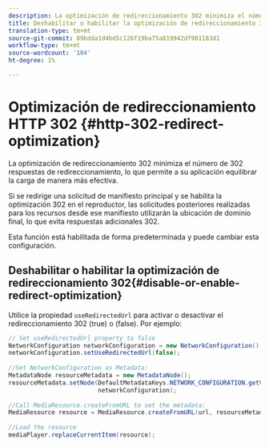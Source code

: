 ```yaml
---
description: La optimización de redireccionamiento 302 minimiza el número de 302 respuestas de redireccionamiento, lo que permite a su aplicación equilibrar la carga de manera más efectiva.
title: Deshabilitar o habilitar la optimización de redireccionamiento 302
translation-type: tm+mt
source-git-commit: 89bdda1d4bd5c126f19ba75a819942df901183d1
workflow-type: tm+mt
source-wordcount: '104'
ht-degree: 1%

---
```



# Optimización de redireccionamiento HTTP 302 {#http-302-redirect-optimization}

La optimización de redireccionamiento 302 minimiza el número de 302 respuestas de redireccionamiento, lo que permite a su aplicación equilibrar la carga de manera más efectiva.

Si se redirige una solicitud de manifiesto principal y se habilita la optimización 302 en el reproductor, las solicitudes posteriores realizadas para los recursos desde ese manifiesto utilizarán la ubicación de dominio final, lo que evita respuestas adicionales 302.

Esta función está habilitada de forma predeterminada y puede cambiar esta configuración.

## Deshabilitar o habilitar la optimización de redireccionamiento 302{#disable-or-enable-redirect-optimization}

Utilice la propiedad `useRedirectedUrl` para activar o desactivar el redireccionamiento 302 (true) o (false).
Por ejemplo:

```java
// Set useRedirectedUrl property to false 
NetworkConfiguration networkConfiguration = new NetworkConfiguration(); 
networkConfiguration.setUseRedirectedUrl(false); 
 
//Set NetworkConfiguration as Metadata: 
MetadataNode resourceMetadata = new MetadataNode();  
resourceMetadata.setNode(DefaultMetadataKeys.NETWORK_CONFIGURATION.getValue(),  
                         networkConfiguration); 
 
//Call MediaResource.createFromURL to set the metadata: 
MediaResource resource = MediaResource.createFromURL(url, resourceMetadata); 
  
//Load the resource 
mediaPlayer.replaceCurrentItem(resource);
```

